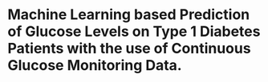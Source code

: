 # Machine Learning based Prediction of Glucose Levels on Type 1 Diabetes Patients with the use of Continuous Glucose Monitoring Data.

